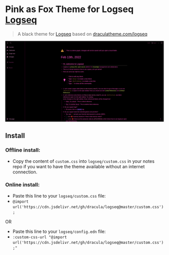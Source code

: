 # Pink as Fox Theme for Logseq [Logseq](http://logseq.com)

> A black theme for [Logseq](http://logseq.com) based on [draculatheme.com/logseq](https://draculatheme.com/logseq)

![Screenshot](./screenshot.png)

## Install

### Offline install:

- Copy the content of `custom.css` into `logseq/custom.css` in your notes repo if you want to have the theme available without an internet connection.

### Online install:

- Paste this line to your `logseq/custom.css` file:
- `@import url('https://cdn.jsdelivr.net/gh/dracula/logseq@master/custom.css');`

OR

- Paste this line to your `logseq/config.edn` file:
- `:custom-css-url "@import url('https://cdn.jsdelivr.net/gh/dracula/logseq@master/custom.css');"`
